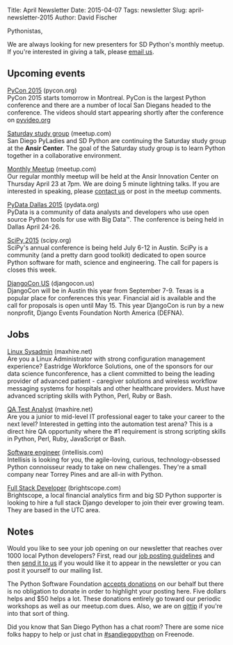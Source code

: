 Title: April Newsletter
Date: 2015-04-07
Tags: newsletter
Slug: april-newsletter-2015
Author: David Fischer


Pythonistas,

We are always looking for new presenters for SD Python's monthly meetup.
If you're interested in giving a talk, please [email us][].

[email us]: mailto:sandiegopython-organizers@googlegroups.com


Upcoming events
---------------


[PyCon 2015][] (pycon.org) <br />
PyCon 2015 starts tomorrow in Montreal. PyCon is the largest Python
conference and there are a number of local San Diegans headed to the
conference. The videos should start appearing shortly after the
conference on [pyvideo.org][]

[PyCon 2015]: https://us.pycon.org/2015/
[pyvideo.org]: http://pyvideo.org/


[Saturday study group][saturday-meetup] (meetup.com) <br />
San Diego PyLadies and SD Python are continuing the Saturday study group
at the **Ansir Center**. The goal of the Saturday study group is to learn Python
together in a collaborative environment.

[saturday-meetup]: http://www.meetup.com/pythonsd/events/221385921/


[Monthly Meetup][] (meetup.com) <br />
Our regular monthly meetup will be held at the Ansir Innovation Center on
Thursday April 23 at 7pm. We are doing 5 minute lightning talks. If you
are interested in speaking, please [contact us][] or post in the meetup
comments.

[Monthly Meetup]: http://www.meetup.com/pythonsd/events/220848350/
[contact us]: mailto:sandiegopython-organizers@googlegroups.com


[PyData Dallas 2015][] (pydata.org) <br />
PyData is a community of data analysts and developers who use open source
Python tools for use with Big Data&#8482;. The conference is being held in
Dallas April 24-26.

[PyData Dallas 2015]: http://pydata.org/dal2015/


[SciPy 2015][] (scipy.org) <br />
SciPy's annual conference is being held July 6-12 in Austin. SciPy is a
community (and a pretty darn good toolkit) dedicated to open source Python
software for math, science and engineering. The call for papers is closes
this week.

[SciPy 2015]: http://www.scipy2015.scipy.org/


[DjangoCon US][] (djangocon.us) <br />
DjangoCon will be in Austin this year from September 7-9. Texas is a popular
place for conferences this year. Financial aid is available and the call for
proposals is open until May 15. This year DjangoCon is run by a new nonprofit,
Django Events Foundation North America (DEFNA).

[DjangoCon US]: https://2015.djangocon.us/


Jobs
----

[Linux Sysadmin][] (maxhire.net) <br />
Are you a Linux Administrator with strong configuration management experience?
Eastridge Workforce Solutions, one of the sponsors for our data science
funconference, has a client committed to being the leading provider of
advanced patient - caregiver solutions and wireless workflow messaging
systems for hospitals and other healthcare providers. Must have advanced
scripting skills with Python, Perl, Ruby or Bash.

[Linux Sysadmin]: http://www.maxhire.net/cp/JobPrintPreview.aspx?jobid=43424


[QA Test Analyst][] (maxhire.net) <br />
Are you a junior to mid-level IT professional eager to take your career
to the next level? Interested in getting into the automation test arena?
This is a direct hire QA opportunity where the #1 requirement is strong
scripting skills in Python, Perl, Ruby, JavaScript or Bash.

[QA Test Analyst]: http://www.maxhire.net/cp/JobPrintPreview.aspx?jobid=43873


[Software engineer][software-engineer] (intellisis.com) <br />
Intellisis is looking for you, the agile-loving, curious, technology-obsessed
Python connoisseur ready to take on new challenges. They're a small company
near Torrey Pines and are all-in with Python.

[software-engineer]: http://www.intellisis.com/jobs.php


[Full Stack Developer][full-stack-dev] (brightscope.com) <br />
Brightscope, a local financial analytics firm and big SD Python supporter is
looking to hire a full stack Django developer to join their ever growing team.
They are based in the UTC area.

[full-stack-dev]: http://www.brightscope.com/about/careers/#job_Software_Engineer

Notes
-----


Would you like to see your job opening on our newsletter that reaches over
1000 local Python developers? First, read our
[job posting guidelines][job-guidelines] and then [send it to us][send-it]
if you would like it to appear in the newsletter or you can post it
yourself to our mailing list.

The Python Software Foundation [accepts donations][accepts-donations] on our
behalf but there is no obligation to donate in order to highlight your
posting here. Five dollars helps and $50 helps a lot. These donations entirely
go toward our periodic workshops as well as our meetup.com dues.
Also, we are on [gittip][] if you're into that sort of thing.

[send-it]: mailto:sandiegopython-organizers@googlegroups.com
[job-guidelines]: http://pythonsd.org/pages/job-posting-guidelines.html
[accepts-donations]: https://psfmember.org/civicrm/contribute/transact?reset=1&id=9
[gittip]: https://www.gittip.com/sandiegopython/


Did you know that San Diego Python has a chat room? There are some nice
folks happy to help or just chat in [#sandiegopython][irc] on Freenode.

[irc]: http://pythonsd.org/pages/chat-room.html
